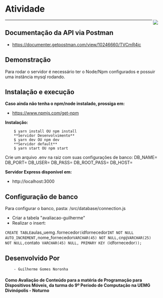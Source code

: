 # Atividade 
<img src="http://www.uemg.br/images/Logo_uemg.jpg" align="right" />


________


## Documentação da API via Postman
- https://documenter.getpostman.com/view/10246660/TVCmR4ic

## Demonstração
Para rodar o servidor é necessário ter o Node/Npm configurados e possuir uma instância mysql rodando.
 
## Instalação e execução

**Caso ainda não tenha o npm/node instalado, prossiga em:** 
- https://www.npmjs.com/get-npm

**Instalação:** 

        $ yarn install OU npm install
        **Servidor Desenvolvimento**
        $ yarn dev OU npm dev
        **Servidor default**
        $ yarn start OU npm start


Crie um arquivo .env na raiz com suas configurações de banco:
DB_NAME=
DB_PORT=
DB_USER=
DB_PASS=
DB_ROOT_PASS=
DB_HOST=


**Servidor Express disponível em:**
- http://localhost:3000

## Configuração de banco
Para configurar o banco, pasta:
/src/database/connection.js

- Criar a tabela "avaliacao-guilherme"
- Realizar o insert:

`
CREATE TABLE `aulas_uemg`.`fornecedor` (
  `idfornecedor` INT NOT NULL AUTO_INCREMENT,
  `nome_fornecedor` VARCHAR(45) NOT NULL,
  `cnpj` VARCHAR(25) NOT NULL,
  `contato` VARCHAR(45) NULL,
  PRIMARY KEY (`idfornecedor`));
`


## Desenvolvido Por 
        
        - Guilherme Gomes Noronha

#### Como Avaliação de Conteúdo para a matéria de Programação para Dispositivos Móveis, da turma do 9º Período de Computação na UEMG Divinópolis - Noturno



